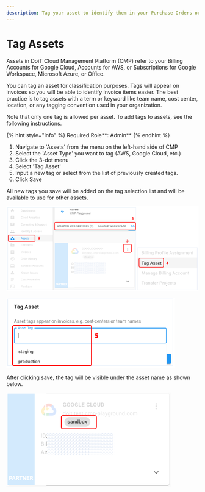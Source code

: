 ```yaml
---
description: Tag your asset to identify them in your Purchase Orders or Invoices
---
```


# Tag Assets

Assets in DoiT Cloud Management Platform \(CMP\) refer to your Billing Accounts for Google Cloud, Accounts for AWS, or Subscriptions for Google Workspace, Microsoft Azure, or Office.

You can tag an asset for classification purposes. Tags will appear on invoices so you will be able to identify invoice items easier. The best practice is to tag assets with a term or keyword like team name, cost center, location, or any tagging convention used in your organization.

Note that only one tag is allowed per asset. To add tags to assets, see the following instructions.

{% hint style="info" %}
Required Role**: Admin**
{% endhint %}

1. Navigate to 'Assets' from the menu on the left-hand side of CMP
2. Select the 'Asset Type' you want to tag \(AWS, Google Cloud, etc.\)
3. Click the 3-dot menu
4. Select 'Tag Asset'
5. Input a new tag or select from the list of previously created tags.
6. Click Save

All new tags you save will be added on the tag selection list and will be available to use for other assets.

![A screenshot showing the location of each item described above](../.gitbook/assets/image%20%28142%29.png)

![A screenshot showing the location of the _Asset Tag_ text input](../.gitbook/assets/image%20%28145%29.png)

After clicking save, the tag will be visible under the asset name as shown below.

![A screenshot showing how a tag is displayed](../.gitbook/assets/image%20%28144%29.png)
